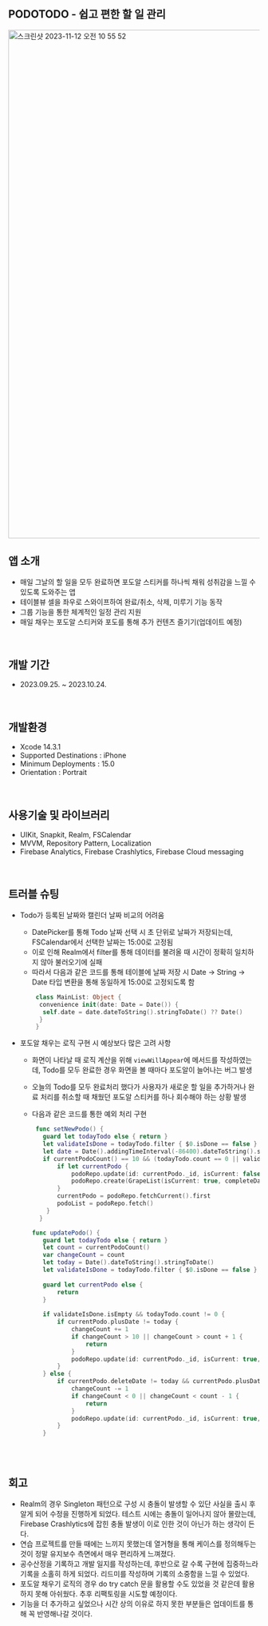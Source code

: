 ## PODOTODO - 쉽고 편한 할 일 관리
<img width="1018" alt="스크린샷 2023-11-12 오전 10 55 52" src="https://github.com/i-seo725/PodoTodo/assets/140357379/901e9bd8-1d6f-4dd6-bd61-eb324756a777">


## 앱 소개
 * 매일 그날의 할 일을 모두 완료하면 포도알 스티커를 하나씩 채워 성취감을 느낄 수 있도록 도와주는 앱
 * 테이블뷰 셀을 좌우로 스와이프하여 완료/취소, 삭제, 미루기 기능 동작
 * 그룹 기능을 통한 체계적인 일정 관리 지원
 * 매일 채우는 포도알 스티커와 포도를 통해 추가 컨텐츠 즐기기(업데이트 예정)
<br/>

## 개발 기간
 * 2023.09.25. ~ 2023.10.24.
<br/>


## 개발환경
  * Xcode 14.3.1
  * Supported Destinations : iPhone
  * Minimum Deployments : 15.0
  * Orientation : Portrait
<br/>


## 사용기술 및 라이브러리
 * UIKit, Snapkit, Realm, FSCalendar
 * MVVM, Repository Pattern, Localization
 * Firebase Analytics, Firebase Crashlytics, Firebase Cloud messaging
 <br/>
 
## 트러블 슈팅
 * Todo가 등록된 날짜와 캘린더 날짜 비교의 어려움
   * DatePicker를 통해 Todo 날짜 선택 시 초 단위로 날짜가 저장되는데, FSCalendar에서 선택한 날짜는 15:00로 고정됨
   * 이로 인해 Realm에서 filter를 통해 데이터를 불려올 때 시간이 정확히 일치하지 않아 불러오기에 실패
   * 따라서 다음과 같은 코드를 통해 테이블에 날짜 저장 시 Date -> String -> Date 타입 변환을 통해 동일하게 15:00로 고정되도록 함
     ```swift
      class MainList: Object {
       convenience init(date: Date = Date()) {
        self.date = date.dateToString().stringToDate() ?? Date()
       }
      }
     ```
   
   
 * 포도알 채우는 로직 구현 시 예상보다 많은 고려 사항
   * 화면이 나타날 때 로직 계산을 위해 `viewWillAppear`에 메서드를 작성하였는데, Todo를 모두 완료한 경우 화면을 볼 때마다 포도알이 늘어나는 버그 발생
   * 오늘의 Todo를 모두 완료처리 했다가 사용자가 새로운 할 일을 추가하거나 완료 처리를 취소할 때 채웠던 포도알 스티커를 하나 회수해야 하는 상황 발생
   * 다음과 같은 코드를 통한 예외 처리 구현

     ```swift
      func setNewPodo() {
        guard let todayTodo else { return }
        let validateIsDone = todayTodo.filter { $0.isDone == false }
        let date = Date().addingTimeInterval(-86400).dateToString().stringToDate()
        if currentPodoCount() == 10 && (todayTodo.count == 0 || validateIsDone.isEmpty) {
            if let currentPodo {
                podoRepo.update(id: currentPodo._id, isCurrent: false, fillCount: 10, completeDate: date, plusDate: date, deleteDate: nil)
                podoRepo.create(GrapeList(isCurrent: true, completeDate: nil, plusDate: nil, deleteDate: nil))
            }
            currentPodo = podoRepo.fetchCurrent().first
            podoList = podoRepo.fetch()
         }
       }

     func updatePodo() {
        guard let todayTodo else { return }
        let count = currentPodoCount()
        var changeCount = count
        let today = Date().dateToString().stringToDate()
        let validateIsDone = todayTodo.filter { $0.isDone == false }
        
        guard let currentPodo else {
            return
        }
        
        if validateIsDone.isEmpty && todayTodo.count != 0 {
            if currentPodo.plusDate != today {
                changeCount += 1
                if changeCount > 10 || changeCount > count + 1 {
                    return
                }
                podoRepo.update(id: currentPodo._id, isCurrent: true, fillCount: changeCount, completeDate: nil, plusDate: today, deleteDate: nil)
            }
        } else {
            if currentPodo.deleteDate != today && currentPodo.plusDate == today {
                changeCount -= 1
                if changeCount < 0 || changeCount < count - 1 {
                    return
                }
                podoRepo.update(id: currentPodo._id, isCurrent: true, fillCount: changeCount, completeDate: nil, plusDate: nil, deleteDate: today)
            }
        }
    
     ```

<br/>

## 회고
 * Realm의 경우 Singleton 패턴으로 구성 시 충돌이 발생할 수 있단 사실을 출시 후 알게 되어 수정을 진행하게 되었다.
   테스트 시에는 충돌이 일어나지 않아 몰랐는데, Firebase Crashlytics에 잡힌 충돌 발생이 이로 인한 것이 아닌가 하는 생각이 든다.
 * 연습 프로젝트를 만들 때에는 느끼지 못했는데 열거형을 통해 케이스를 정의해두는 것이 정말 유지보수 측면에서 매우 편리하게 느껴졌다.
 * 공수산정을 기록하고 개발 일지를 작성하는데, 후반으로 갈 수록 구현에 집중하느라 기록을 소홀히 하게 되었다. 리드미를 작성하며 기록의 소중함을 느낄 수 있었다.
 * 포도알 채우기 로직의 경우 do try catch 문을 활용할 수도 있었을 것 같은데 활용하지 못해 아쉬웠다. 추후 리팩토링을 시도할 예정이다.
 * 기능을 더 추가하고 싶었으나 시간 상의 이유로 하지 못한 부분들은 업데이트를 통해 꼭 반영해나갈 것이다.
